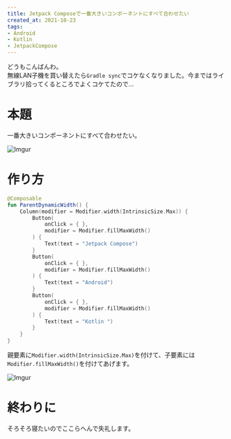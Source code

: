```yaml
---
title: Jetpack Composeで一番大きいコンポーネントにすべて合わせたい
created_at: 2021-10-23
tags:
- Android
- Kotlin
- JetpackCompose
---
```

どうもこんばんわ。  
無線LAN子機を買い替えたら`Gradle sync`でコケなくなりました。今まではライブラリ拾ってくるところでよくコケてたので...

# 本題
一番大きいコンポーネントにすべて合わせたい。

![Imgur](https://imgur.com/cXiFrne.png)

# 作り方

```kotlin
@Composable
fun ParentDynamicWidth() {
    Column(modifier = Modifier.width(IntrinsicSize.Max)) {
        Button(
            onClick = { },
            modifier = Modifier.fillMaxWidth()
        ) {
            Text(text = "Jetpack Compose")
        }
        Button(
            onClick = { },
            modifier = Modifier.fillMaxWidth()
        ) {
            Text(text = "Android")
        }
        Button(
            onClick = { },
            modifier = Modifier.fillMaxWidth()
        ) {
            Text(text = "Kotlin ")
        }
    }
}
```

親要素に`Modifier.width(IntrinsicSize.Max)`を付けて、子要素には`Modifier.fillMaxWidth()`を付けてあげます。

![Imgur](https://imgur.com/GAwVnRH.png)

# 終わりに
そろそろ寝たいのでここらへんで失礼します。